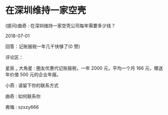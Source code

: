 # 在深圳维持一家空壳

(提问)曲奇 : 在深圳维持一家空壳公司每年需要多少钱？

2018-07-01

回答：记账报税一年几千快够了(0 赞)

评论区：

星辰 _ 大角星 : 圈友优惠代记账报税，一年 2000 元，平均一个月 166 元，赠送年价值 500 元的企业年报。

小燕 : 请留下你的联系方式

曲奇 : 如何联系你

弗悔 : szxzy666